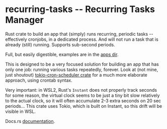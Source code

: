 # recurring-tasks -- Recurring Tasks Manager
Rust crate to build an app that (simply) runs recurring, periodic tasks -- effectively cronjobs, in a dedicated process. And will not run a task that is already (still) running. Supports sub-second periods.

Full, but easily digestible, examples are in the [apps dir](https://github.com/rogusdev/recurring-tasks/tree/main/apps/).

This is designed to be a very focused solution for building an app that has only one job: running various tasks repeatedly, forever. Look at (not mine, just shoutout) [tokio-cron-scheduler crate](https://github.com/mvniekerk/tokio-cron-scheduler) for a much more elaborate approach, using crontab syntax.

Very important: in WSL2, Rust's `Instant` does not properly track seconds for some reason, the virtual clock seems to be just a tiny bit slow relatively to the actual clock, so it will often accumulate 2-3 extra seconds on 20 sec periods... This crate uses Tokio, which is built on Instant, so this drift will be visible in WSL.

Docs.rs [documentation](https://docs.rs/recurring_tasks/latest/recurring_tasks/).
